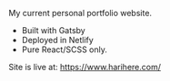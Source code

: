 My current personal portfolio website.

- Built with Gatsby
- Deployed in Netlify
- Pure React/SCSS only.

Site is live at:
https://www.harihere.com/

